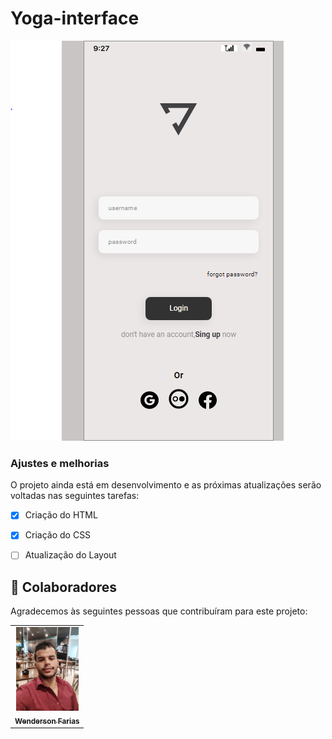 # Yoga-interface



<img src="./assets/Print-project.PNG" alt="print-project">


### Ajustes e melhorias

O projeto ainda está em desenvolvimento e as próximas atualizações serão voltadas nas seguintes tarefas:

- [x] Criação do HTML
- [x] Criação do CSS
- [ ] Atualização do Layout


## 🤝 Colaboradores

Agradecemos às seguintes pessoas que contribuíram para este projeto:

<table>
  <tr>
    <td align="center">
      <a href="#">
        <img src="./assets/IMG_20210807_192926.jpg" width="100px;" alt="Foto wenderson farias"/><br>
        <sub>
          <b>Wenderson Farias</b>
        </sub>
      </a>
    </td>
  </tr>
</table>

